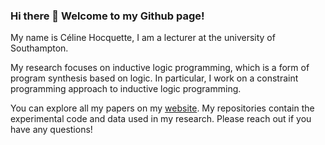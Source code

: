 ### Hi there 👋 Welcome to my Github page!

My name is Céline Hocquette, I am a lecturer at the university of Southampton.

My research focuses on inductive logic programming, which is a form of program synthesis based on logic. In particular, I work on a constraint programming approach to inductive logic programming.

You can explore all my papers on my [website](https://celinehocquette.github.io). My repositories contain the experimental code and data used in my research. Please reach out if you have any questions!
